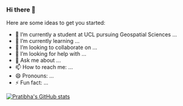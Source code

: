 ### Hi there 👋



Here are some ideas to get you started:

- 🔭 I’m currently a student at UCL pursuing Geospatial Sciences ...
- 🌱 I’m currently learning ...
- 👯 I’m looking to collaborate on ...
- 🤔 I’m looking for help with ...
- 💬 Ask me about ...
- 📫 How to reach me: ...
- 😄 Pronouns: ...
- ⚡ Fun fact: ...

[![Pratibha's GitHub stats](https://github-readme-stats.vercel.app/api?username=pratibha1708)](https://github.com/pratibha1708/github-readme-stats)
